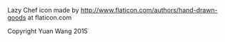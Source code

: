 Lazy Chef icon made by http://www.flaticon.com/authors/hand-drawn-goods at flaticon.com

Copyright Yuan Wang 2015
